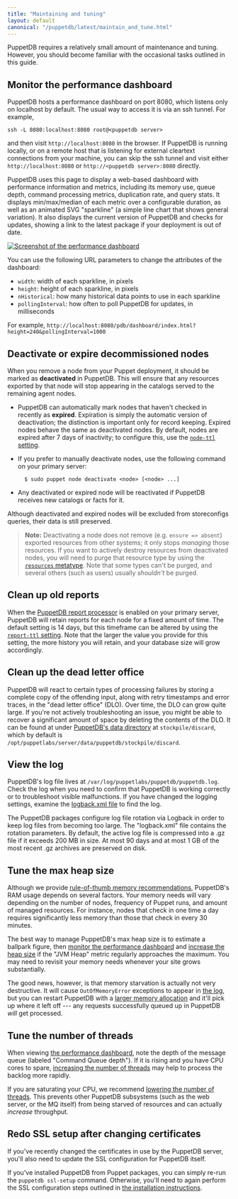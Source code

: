 ```yaml
---
title: "Maintaining and tuning"
layout: default
canonical: "/puppetdb/latest/maintain_and_tune.html"
---
```


[configure_jetty]: ./configure.html#jetty-http-settings
[configure_heap]: ./configure.html#configuring-the-java-heap-size
[threads]: ./configure.html#command-processing-settings
[memrec]: ./scaling_recommendations.html#bottleneck-java-heap-size
[puppetdb_report_processor]: ./connect_puppet_server.html#enabling-report-storage
[node_ttl]: ./configure.html#node-ttl
[report_ttl]: ./configure.html#report-ttl
[resources_type]: {{puppet}}/type.html#resources
[logback]: ./configure.html#the-logback-logging-config-file
[dashboard]: #monitor-the-performance-dashboard

PuppetDB requires a relatively small amount of maintenance and tuning. However, you should become familiar with the occasional tasks outlined in this guide.

## Monitor the performance dashboard

PuppetDB hosts a performance dashboard on port 8080, which listens only on
localhost by default. The usual way to access it is via an ssh tunnel. For
example,

    ssh -L 8080:localhost:8080 root@<puppetdb server>

and then visit `http://localhost:8080` in the browser. If PuppetDB is running
locally, or on a remote host that is listening for external cleartext
connections from your machine, you can skip the ssh tunnel and visit either
`http://localhost:8080` or `http://<puppetdb server>:8080` directly.

PuppetDB uses this page to display a web-based dashboard with performance information and metrics, including its memory use, queue depth, command processing metrics, duplication rate, and query stats. It displays min/max/median of each metric over a configurable duration, as well as an animated SVG "sparkline" (a simple line chart that shows general variation). It also displays the current version of PuppetDB and checks for updates, showing a link to the latest package if your deployment is out of date.

[![Screenshot of the performance dashboard](./images/perf-dash-small.png)](./images/perf-dash-large.png)

You can use the following URL parameters to change the attributes of the dashboard:

* `width`: width of each sparkline, in pixels
* `height`: height of each sparkline, in pixels
* `nHistorical`: how many historical data points to use in each sparkline
* `pollingInterval`: how often to poll PuppetDB for updates, in milliseconds

For example, `http://localhost:8080/pdb/dashboard/index.html?height=240&pollingInterval=1000`

## Deactivate or expire decommissioned nodes

When you remove a node from your Puppet deployment, it should be marked as **deactivated** in PuppetDB. This will ensure that any resources exported by that node will stop appearing in the catalogs served to the remaining agent nodes.

* PuppetDB can automatically mark nodes that haven't checked in recently as **expired**. Expiration is simply the automatic version of deactivation; the distinction is important only for record keeping. Expired nodes behave the same as deactivated nodes. By default, nodes are expired after 7 days of inactivity; to configure this, use the [`node-ttl` setting][node_ttl].
* If you prefer to manually deactivate nodes, use the following command on your primary server:

        $ sudo puppet node deactivate <node> [<node> ...]
* Any deactivated or expired node will be reactivated if PuppetDB receives new catalogs or facts for it.

Although deactivated and expired nodes will be excluded from storeconfigs queries, their data is still preserved.

> **Note:** Deactivating a node does not remove (e.g. `ensure => absent`) exported resources from other systems; it only stops _managing_ those resources. If you want to actively destroy resources from deactivated nodes, you will need to purge that resource type by using the [`resources` metatype][resources_type]. Note that some types can't be purged, and several others (such as users) usually _shouldn't_ be purged.

## Clean up old reports

When the [PuppetDB report processor][puppetdb_report_processor] is enabled on your primary server, PuppetDB will retain reports for each node for a fixed amount of time. The default setting is 14 days, but this timeframe can be altered by using the [`report-ttl` setting][report_ttl]. Note that the larger the value you provide for this setting, the more history you will retain, and your database size will grow accordingly.

## Clean up the dead letter office

PuppetDB will react to certain types of processing failures by storing a complete copy of the offending input, along with retry timestamps and error traces, in the "dead letter office" (DLO). Over time, the DLO can grow quite large. If you're not actively troubleshooting an issue, you might be able to recover a significant amount of space by deleting the contents of the DLO. It can be found at under [PuppetDB's data directory](https://puppet.com/docs/puppetdb/latest/configure.html#vardir) at `stockpile/discard`, which by default is `/opt/puppetlabs/server/data/puppetdb/stockpile/discard`.

## View the log

PuppetDB's log file lives at `/var/log/puppetlabs/puppetdb/puppetdb.log`. Check the log when you need to confirm that PuppetDB is working correctly or to troubleshoot visible malfunctions. If you have changed the logging settings, examine the [logback.xml file][logback] to find the log.

The PuppetDB packages configure log file rotation via Logback in order to keep
log files from becoming too large.  The "logback.xml" file contains the rotation
parameters.  By default, the active log file is compressed into a .gz file if
it exceeds 200 MB in size.  At most 90 days and at most 1 GB of the most recent
.gz archives are preserved on disk.

## Tune the max heap size

Although we provide [rule-of-thumb memory recommendations][memrec], PuppetDB's RAM usage depends on several factors. Your memory needs will vary depending on the number of nodes, frequency of Puppet runs, and amount of managed resources. For instance, nodes that check in one time a day requires significantly less memory than those that check in every 30 minutes.

The best way to manage PuppetDB's max heap size is to estimate a ballpark figure, then [monitor the performance dashboard][dashboard] and [increase the heap size][configure_heap] if the "JVM Heap" metric regularly approaches the maximum. You may need to revisit your memory needs whenever your site grows substantially.

The good news, however, is that memory starvation is actually not very destructive. It will cause `OutOfMemoryError` exceptions to appear in [the log](#view-the-log), but you can restart PuppetDB with a [larger memory allocation][configure_heap] and it'll pick up where it left off --- any requests successfully queued up in PuppetDB *will* get processed.

## Tune the number of threads

When viewing [the performance dashboard][dashboard], note the depth of the message queue (labeled "Command Queue depth"). If it is rising and you have CPU cores to spare, [increasing the number of threads][threads] may help to process the backlog more rapidly.

If you are saturating your CPU, we recommend [lowering the number of threads][threads].  This prevents other PuppetDB subsystems (such as the web server, or the MQ itself) from being starved of resources and can actually _increase_ throughput.

## Redo SSL setup after changing certificates

If you've recently changed the certificates in use by the PuppetDB server, you'll also need to update the SSL configuration for PuppetDB itself.

If you've installed PuppetDB from Puppet packages, you can simply re-run the
`puppetdb ssl-setup` command. Otherwise, you'll need to again perform the SSL
configuration steps outlined in
[the installation instructions](./install_from_source.html).

